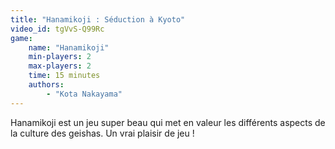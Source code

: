 ```yaml
---
title: "Hanamikoji : Séduction à Kyoto"
video_id: tgVvS-Q99Rc
game:
    name: "Hanamikoji"
    min-players: 2
    max-players: 2
    time: 15 minutes
    authors:
        - "Kota Nakayama"
---
```


Hanamikoji est un jeu super beau qui met en valeur les différents aspects de la culture des geishas. Un vrai plaisir de jeu !
